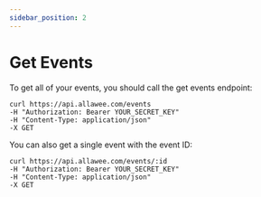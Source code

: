 ```yaml
---
sidebar_position: 2
---
```


# Get Events

To get all of your events, you should call the get events endpoint:

```
curl https://api.allawee.com/events
-H "Authorization: Bearer YOUR_SECRET_KEY"
-H "Content-Type: application/json"
-X GET
```

You can also get a single event with the event ID:

```
curl https://api.allawee.com/events/:id
-H "Authorization: Bearer YOUR_SECRET_KEY"
-H "Content-Type: application/json"
-X GET
```